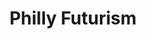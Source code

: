 ---
pid: LS120
title: Philly Futurism
location_transcription: Mobile Museum
zipcode: '19128'
outside_phl: 
neighborhood: Roxborough
age: '42'
age_range: 40-49
instagram: 
image_file_name: LS_120.jpg
proposal_transcription: Traveling exhibition featuring //hidden narratives// of communities
  in Philadelphia could be art/historical or vernacular akin to the //people's history//
  of Philadelphia from the perspective of their vision of //Future// and Freedom within
  the work
topic: Art,History,Philadelphia,Freedom
topic_summary: 0, 0, 0, 0
type: Event,Interactive
keywords_other: hidden narratives, communities, vernacular, future
credit: Gretchen Durst
image_labels: |-
  Future Freedom
  Philly Future Freedom
twitter: 
facebook: 
permalink: "/monuments/ls120/"
layout: item-page
---